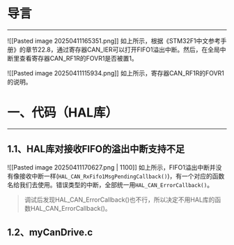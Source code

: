 # 导言
---
![[Pasted image 20250411165351.png]]
如上所示，根据《STM32F1中文参考手册》的章节22.8，通过寄存器CAN_IER可以打开FIFO1溢出中断。然后，在全局中断里查看寄存器CAN_RF1R的FOVR1是否被置1。

![[Pasted image 20250411115934.png]]
如上所示，寄存器CAN_RF1R的FOVR1的说明。

# 一、代码（HAL库）
---
## 1.1、HAL库对接收FIFO的溢出中断支持不足
![[Pasted image 20250411170627.png | 1100]]
如上所示，FIFO1溢出中断并没有像接收中断一样(`HAL_CAN_RxFifo1MsgPendingCallback()`)，有一个对应的函数名给我们去使用。错误类型的中断，全部统一用`HAL_CAN_ErrorCallback()`。

> 调试后发现HAL_CAN_ErrorCallback()也不行，所以决定不用HAL库的函数HAL_CAN_ErrorCallback()。

## 1.2、myCanDrive.c












